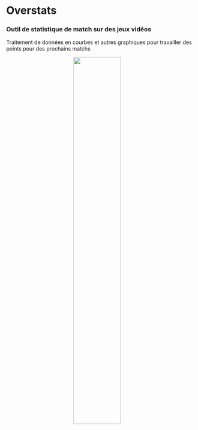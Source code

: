 # Overstats

### Outil de statistique de match sur des jeux vidéos

Traitement de données en courbes et autres graphiques pour travailler des points pour des prochains matchs

<p align="center">
    <img style="margin-right: 20px" width="50%" src="https://genesis-mc.fr/images/mockuper.png">
</p>